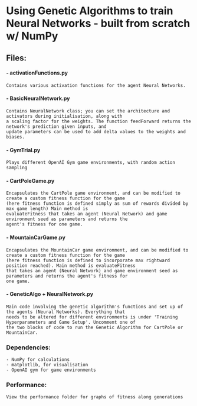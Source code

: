 # Using Genetic Algorithms to train Neural Networks - built from scratch w/ NumPy

## Files:
#### - activationFunctions.py
    Contains various activation functions for the agent Neural Networks.
    
#### - BasicNeuralNetwork.py
    Contains NeuralNetwork class; you can set the architecture and activators during initialisation, along with
    a scaling factor for the weights. The function feedForward returns the network's prediction given inputs, and
    update parameters can be used to add delta values to the weights and biases.
    
#### - GymTrial.py
    Plays different OpenAI Gym game environments, with random action sampling
    
#### - CartPoleGame.py
    Encapsulates the CartPole game environment, and can be modified to create a custom fitness function for the game
    (here fitness function is defined simply as sum of rewards divided by max game length) Main method is
    evaluateFitness that takes an agent (Neural Network) and game environment seed as parameters and returns the
    agent's fitness for one game.
   
#### - MountainCarGame.py
    Encapsulates the MountainCar game environment, and can be modified to create a custom fitness function for the game
    (here fitness function is defined to incorporate max rightward position reached). Main method is evaluateFitness 
    that takes an agent (Neural Network) and game environment seed as parameters and returns the agent's fitness for
    one game.

#### - GeneticAlgo + NeuralNetwork.py
    Main code involving the genetic algorithm's functions and set up of the agents (Neural Networks). Everything that
    needs to be altered for different environments is under 'Training Hyperparameters and Game Setup'. Uncomment one of
    the two blocks of code to run the Genetic Algorithm for CartPole or MountainCar.    
   
### Dependencies:
    - NumPy for calculations
    - matplotlib, for visualisation
    - OpenAI gym for game environments
    
### Performance:
    View the performance folder for graphs of fitness along generations
